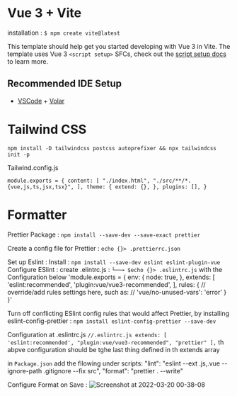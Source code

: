 # Vue 3 + Vite

installation :
`$ npm create vite@latest`

This template should help get you started developing with Vue 3 in Vite. The template uses Vue 3 `<script setup>` SFCs, check out the [script setup docs](https://v3.vuejs.org/api/sfc-script-setup.html#sfc-script-setup) to learn more.

## Recommended IDE Setup

- [VSCode](https://code.visualstudio.com/) + [Volar](https://marketplace.visualstudio.com/items?itemName=johnsoncodehk.volar)

# Tailwind CSS

`npm install -D tailwindcss postcss autoprefixer && npx tailwindcss init -p`

Tailwind.config.js

`module.exports = { content: [ "./index.html", "./src/**/*.{vue,js,ts,jsx,tsx}", ], theme: { extend: {}, }, plugins: [], }`

# Formatter

Prettier Package : `npm install --save-dev --save-exact prettier `

Create a config file for Prettier :
`echo {}> .prettierrc.json`

Set up Eslint :
Install :
`npm install --save-dev eslint eslint-plugin-vue `
Configure ESlint :
create .elintrc.js : `└──╼ $echo {}> .eslintrc.js` with the Configuration below
'module.exports = {
env: {
node: true,
},
extends: [
'eslint:recommended',
'plugin:vue/vue3-recommended',
],
rules: {
// override/add rules settings here, such as:
// 'vue/no-unused-vars': 'error'
}
}'

Turn off conflicting ESlint config rules that would affect Prettier, by installing eslint-config-prettier :
`npm install eslint-config-prettier --save-dev `

Configuration at .eslintrc.js
`//.eslintrc.js extends: [ 'eslint:recommended', "plugin:vue/vue3-recommended", "prettier" ],`
th abpve configuration should be tghe last thing defined in th extends array

in `Package.json` add the fllowing under scripts:
"lint": "eslint --ext .js,.vue --ignore-path .gitignore --fix src",
"format": "prettier . --write"


Configure Format on Save : 
![Screenshot at 2022-03-20 00-38-08](https://user-images.githubusercontent.com/42699812/159139212-e03f3b2a-9f0a-4ba8-9ff1-1c1fb0b05571.png)